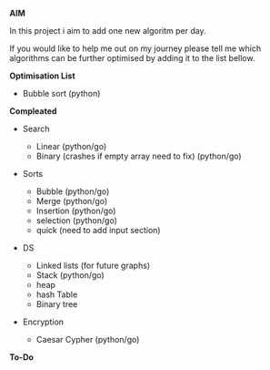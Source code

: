 
**AIM**

In this project i aim to add one new algoritm per day.

If you would like to help me out on my journey please tell me which algorithms can be further optimised by adding it to the list bellow.

**Optimisation List**
- Bubble sort (python)

**Compleated**
- Search
    - Linear (python/go)
    - Binary (crashes if empty array need to fix) (python/go)

- Sorts
    - Bubble (python/go)
    - Merge (python/go)
    - Insertion (python/go)
    - selection (python/go)
    - quick (need to add input section)

- DS
    - Linked lists (for future graphs)
    - Stack (python/go)
    - heap
    - hash Table
    - Binary tree

- Encryption
  - Caesar Cypher (python/go)

**To-Do**

